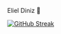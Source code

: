 Eliel Diniz 🤝

[![GitHub Streak](https://streak-stats.demolab.com/?user=DenverCoder1)](https://git.io/streak-stats)
